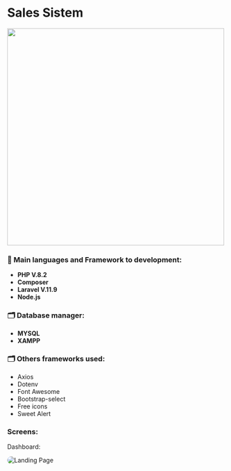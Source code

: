 <h1>Sales Sistem</h1>

<p align="start">
<img width="500px"  src="https://skillicons.dev/icons?i=php,laravel,tailwind,bootstrap,jquery,mysql,nodejs,git,github,ps,perline=10"  />
</p>




<h3>&#128640;  Main languages and Framework to development:</h3>

- <strong>PHP V.8.2</strong>
- <strong>Composer</strong>
- <strong> Laravel V.11.9</strong>
- <strong> Node.js </strong> 

<h3>🗂️ Database manager: </h3>

- <strong>MYSQL</strong>
- <strong>XAMPP</strong>

<h3>🗂️ Others frameworks used: </h3>


- Axios
- Dotenv
- Font Awesome
- Bootstrap-select
- Free icons
- Sweet Alert



<h3>Screens: </h3>

Dashboard: 

<img src="#" alt="Landing Page" style="max-width: 400px; border-radius: 10px;">
